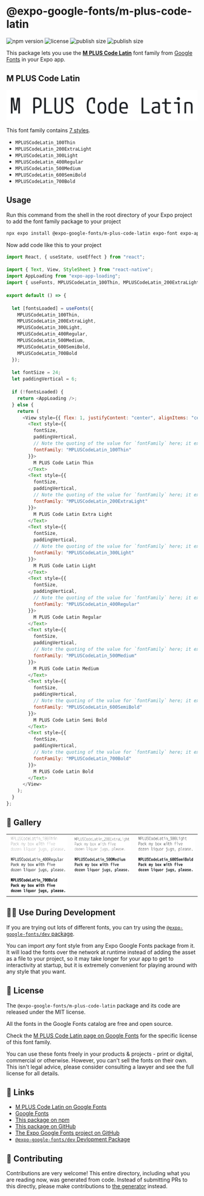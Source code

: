 # @expo-google-fonts/m-plus-code-latin

![npm version](https://flat.badgen.net/npm/v/@expo-google-fonts/m-plus-code-latin)
![license](https://flat.badgen.net/github/license/expo/google-fonts)
![publish size](https://flat.badgen.net/packagephobia/install/@expo-google-fonts/m-plus-code-latin)
![publish size](https://flat.badgen.net/packagephobia/publish/@expo-google-fonts/m-plus-code-latin)

This package lets you use the [**M PLUS Code Latin**](https://fonts.google.com/specimen/M+PLUS+Code+Latin) font family from [Google Fonts](https://fonts.google.com/) in your Expo app.

## M PLUS Code Latin

![M PLUS Code Latin](./font-family.png)

This font family contains [7 styles](#-gallery).

- `MPLUSCodeLatin_100Thin`
- `MPLUSCodeLatin_200ExtraLight`
- `MPLUSCodeLatin_300Light`
- `MPLUSCodeLatin_400Regular`
- `MPLUSCodeLatin_500Medium`
- `MPLUSCodeLatin_600SemiBold`
- `MPLUSCodeLatin_700Bold`

## Usage

Run this command from the shell in the root directory of your Expo project to add the font family package to your project

```sh
npx expo install @expo-google-fonts/m-plus-code-latin expo-font expo-app-loading
```

Now add code like this to your project

```js
import React, { useState, useEffect } from "react";

import { Text, View, StyleSheet } from "react-native";
import AppLoading from "expo-app-loading";
import { useFonts, MPLUSCodeLatin_100Thin, MPLUSCodeLatin_200ExtraLight, MPLUSCodeLatin_300Light, MPLUSCodeLatin_400Regular, MPLUSCodeLatin_500Medium, MPLUSCodeLatin_600SemiBold, MPLUSCodeLatin_700Bold } from '@expo-google-fonts/m-plus-code-latin';

export default () => {

  let [fontsLoaded] = useFonts({
    MPLUSCodeLatin_100Thin, 
    MPLUSCodeLatin_200ExtraLight, 
    MPLUSCodeLatin_300Light, 
    MPLUSCodeLatin_400Regular, 
    MPLUSCodeLatin_500Medium, 
    MPLUSCodeLatin_600SemiBold, 
    MPLUSCodeLatin_700Bold
  });

  let fontSize = 24;
  let paddingVertical = 6;

  if (!fontsLoaded) {
    return <AppLoading />;
  } else {
    return (
      <View style={{ flex: 1, justifyContent: "center", alignItems: "center" }}>
        <Text style={{
          fontSize,
          paddingVertical,
          // Note the quoting of the value for `fontFamily` here; it expects a string!
          fontFamily: "MPLUSCodeLatin_100Thin"
        }}>
          M PLUS Code Latin Thin
        </Text>
        <Text style={{
          fontSize,
          paddingVertical,
          // Note the quoting of the value for `fontFamily` here; it expects a string!
          fontFamily: "MPLUSCodeLatin_200ExtraLight"
        }}>
          M PLUS Code Latin Extra Light
        </Text>
        <Text style={{
          fontSize,
          paddingVertical,
          // Note the quoting of the value for `fontFamily` here; it expects a string!
          fontFamily: "MPLUSCodeLatin_300Light"
        }}>
          M PLUS Code Latin Light
        </Text>
        <Text style={{
          fontSize,
          paddingVertical,
          // Note the quoting of the value for `fontFamily` here; it expects a string!
          fontFamily: "MPLUSCodeLatin_400Regular"
        }}>
          M PLUS Code Latin Regular
        </Text>
        <Text style={{
          fontSize,
          paddingVertical,
          // Note the quoting of the value for `fontFamily` here; it expects a string!
          fontFamily: "MPLUSCodeLatin_500Medium"
        }}>
          M PLUS Code Latin Medium
        </Text>
        <Text style={{
          fontSize,
          paddingVertical,
          // Note the quoting of the value for `fontFamily` here; it expects a string!
          fontFamily: "MPLUSCodeLatin_600SemiBold"
        }}>
          M PLUS Code Latin Semi Bold
        </Text>
        <Text style={{
          fontSize,
          paddingVertical,
          // Note the quoting of the value for `fontFamily` here; it expects a string!
          fontFamily: "MPLUSCodeLatin_700Bold"
        }}>
          M PLUS Code Latin Bold
        </Text>
      </View>
    );
  }
};
```

## 🔡 Gallery


||||
|-|-|-|
|![MPLUSCodeLatin_100Thin](./MPLUSCodeLatin_100Thin.ttf.png)|![MPLUSCodeLatin_200ExtraLight](./MPLUSCodeLatin_200ExtraLight.ttf.png)|![MPLUSCodeLatin_300Light](./MPLUSCodeLatin_300Light.ttf.png)||
|![MPLUSCodeLatin_400Regular](./MPLUSCodeLatin_400Regular.ttf.png)|![MPLUSCodeLatin_500Medium](./MPLUSCodeLatin_500Medium.ttf.png)|![MPLUSCodeLatin_600SemiBold](./MPLUSCodeLatin_600SemiBold.ttf.png)||
|![MPLUSCodeLatin_700Bold](./MPLUSCodeLatin_700Bold.ttf.png)||||


## 👩‍💻 Use During Development

If you are trying out lots of different fonts, you can try using the [`@expo-google-fonts/dev` package](https://github.com/expo/google-fonts/tree/master/font-packages/dev#readme).

You can import _any_ font style from any Expo Google Fonts package from it. It will load the fonts over the network at runtime instead of adding the asset as a file to your project, so it may take longer for your app to get to interactivity at startup, but it is extremely convenient for playing around with any style that you want.


## 📖 License

The `@expo-google-fonts/m-plus-code-latin` package and its code are released under the MIT license.

All the fonts in the Google Fonts catalog are free and open source.

Check the [M PLUS Code Latin page on Google Fonts](https://fonts.google.com/specimen/M+PLUS+Code+Latin) for the specific license of this font family.

You can use these fonts freely in your products & projects - print or digital, commercial or otherwise. However, you can't sell the fonts on their own. This isn't legal advice, please consider consulting a lawyer and see the full license for all details.

## 🔗 Links

- [M PLUS Code Latin on Google Fonts](https://fonts.google.com/specimen/M+PLUS+Code+Latin)
- [Google Fonts](https://fonts.google.com/)
- [This package on npm](https://www.npmjs.com/package/@expo-google-fonts/m-plus-code-latin)
- [This package on GitHub](https://github.com/expo/google-fonts/tree/master/font-packages/m-plus-code-latin)
- [The Expo Google Fonts project on GitHub](https://github.com/expo/google-fonts)
- [`@expo-google-fonts/dev` Devlopment Package](https://github.com/expo/google-fonts/tree/master/font-packages/dev)

## 🤝 Contributing

Contributions are very welcome! This entire directory, including what you are reading now, was generated from code. Instead of submitting PRs to this directly, please make contributions to [the generator](https://github.com/expo/google-fonts/tree/master/packages/generator) instead.
